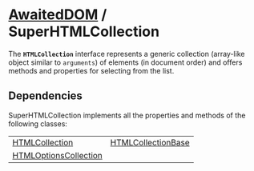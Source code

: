 # [AwaitedDOM](/docs/hero/basic-client/awaited-dom) <span>/</span> SuperHTMLCollection

<div class='overview'>The <strong><code>HTMLCollection</code></strong> interface represents a generic collection (array-like object similar to <code>arguments</code>) of elements (in document order) and offers methods and properties for selecting from the list.</div>

## Dependencies


SuperHTMLCollection implements all the properties and methods of the following classes:

|     |     |
| --- | --- |
| [HTMLCollection](./html-collection) | [HTMLCollectionBase](./html-collection-base) |
| [HTMLOptionsCollection](./html-options-collection) |  |
